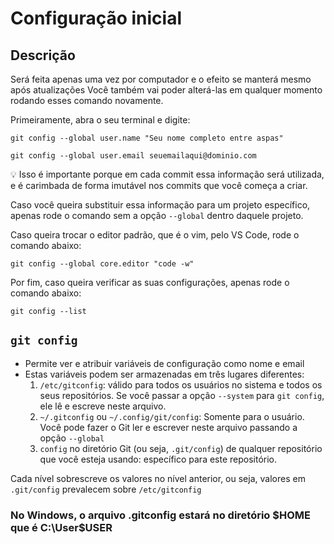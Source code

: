 # Configuração inicial

## Descrição

Será feita apenas uma vez por computador e o efeito se manterá mesmo após atualizações
Você também vai poder alterá-las em qualquer momento rodando esses comando novamente.

Primeiramente, abra o seu terminal e digite:

`git config --global user.name "Seu nome completo entre aspas"`

`git config --global user.email seuemailaqui@dominio.com`

💡 Isso é importante porque em cada commit essa informação será utilizada, e é carimbada de forma imutável nos commits que você começa a criar.

Caso você queira substituir essa informação para um projeto específico, apenas rode o comando sem a opção `--global` dentro daquele projeto.

Caso queira trocar o editor padrão, que é o vim, pelo VS Code, rode o comando abaixo:

`git config --global core.editor "code -w"`

Por fim, caso queira verificar as suas configurações, apenas rode o comando abaixo:

`git config --list`

## `git config`

- Permite ver e atribuir variáveis de configuração como nome e email
- Estas variáveis podem ser armazenadas em três lugares diferentes:
  1. `/etc/gitconfig`: válido para todos os usuários no sistema e todos os seus repositórios. Se você passar a opção `--system` para `git config`, ele lê e escreve neste arquivo.
  2. `~/.gitconfig` ou `~/.config/git/config`: Somente para o usuário. Você pode fazer o Git ler e escrever neste arquivo passando a opção `--global`
  3. `config` no diretório Git (ou seja, `.git/config`) de qualquer repositório que você esteja usando: específico para este repositório.

Cada nível sobrescreve os valores no nível anterior, ou seja, valores em `.git/config` prevalecem sobre `/etc/gitconfig`

### No Windows, o arquivo .gitconfig estará no diretório $HOME que é C:\User\$USER
